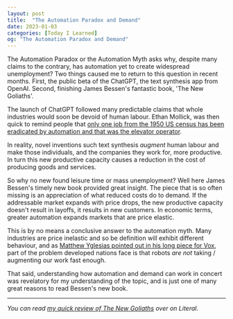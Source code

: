 ```yaml
---
layout: post
title:  "The Automation Paradox and Demand"
date: 2023-01-03
categories: [Today I Learned]
og: "The Automation Paradox and Demand"
---
```


The Automation Paradox or the Automation Myth asks why, despite many claims to the contrary, has automation yet to create widespread unemployment? Two things caused me to return to this question in recent months. First, the public beta of the ChatGPT, the text synthesis app from OpenAI. Second, finishing James Bessen's fantastic book, 'The New Goliaths'.

The launch of ChatGPT followed many predictable claims that whole industries would soon be devoid of human labour. Ethan Mollick, was then quick to remind people that [only one job from the 1950 US census has been eradicated by automation and that was the elevator operator](https://twitter.com/emollick/status/1605209602500743168).

In reality, novel inventions such text synthesis *augment* human labour and make those individuals, and the companies they work for, more productive. In turn this new productive capacity causes a reduction in the cost of producing goods and services.

So why no new found leisure time or mass unemployment? Well here James Bessen's timely new book provided great insight. The piece that is so often missing is an appreciation of what reduced costs do to demand. If the addressable market expands with price drops, the new productive capacity doesn't result in layoffs, it results in new customers. In economic terms, greater automation expands markets that are price elastic.

This is by no means a conclusive answer to the automation myth. Many industries are price inelastic and so be definition will exhibit different behaviour, and as [Matthew Yglesias pointed out in his long piece for Vox](https://www.vox.com/2015/7/27/9038829/automation-myth), part of the problem developed nations face is that robots *are not* taking / augmenting our work fast enough.

That said, understanding how automation and demand can work in concert was revelatory for my understanding of the topic, and is just one of many great reasons to read Bessen's new book.

---

*You can read [my quick review of The New Goliaths](https://literal.club/danielbower/book/james-bessen-the-new-goliaths-0ed8k) over on Literal.*